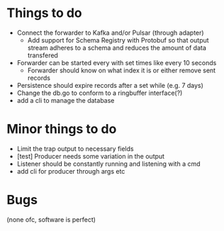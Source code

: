 # Things to do

- Connect the forwarder to Kafka and/or Pulsar (through adapter)
    - Add support for Schema Registry with Protobuf so that
    output stream adheres to a schema and reduces the amount of data transfered
- Forwarder can be started every with set times like every 10 seconds
    - Forwarder should know on what index it is or either remove sent records
- Persistence should expire records after a set while (e.g. 7 days)
- Change the db.go to conform to a ringbuffer interface(?)
- add a cli to manage the database
# Minor things to do
- Limit the trap output to necessary fields
- [test] Producer needs some variation in the output
- Listener should be constantly running and listening with a cmd
- add cli for producer through args etc

# Bugs

(none ofc, software is perfect)